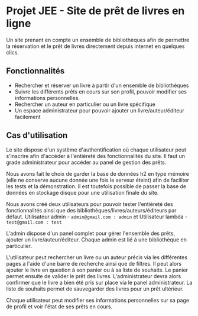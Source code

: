 # Projet JEE - Site de prêt de livres en ligne

Un site prenant en compte un ensemble de bibliothèques afin de permettre la réservation et le prêt de livres directement depuis internet en quelques clics.


## Fonctionnalités

- Rechercher et réserver un livre à partir d'un ensemble de bibliothèques
- Suivre les différents prêts en cours sur son profil, pouvoir modifier ses informations personnelles.
- Rechercher un auteur en particulier ou un livre spécifique
- Un espace administrateur pour pouvoir ajouter un livre/auteur/éditeur facilement


## Cas d'utilisation

Le site dispose d'un système d'authentification où chaque utilisateur peut s'inscrire afin d'accéder à l'entièreté des fonctionnalités du site. Il faut un grade administrateur pour accéder au panel de gestion des prêts.

Nous avons fait le choix de garder la base de données h2 en type mémoire (elle ne conserve aucune donnée une fois le serveur éteint) afin de faciliter les tests et la démonstration. Il est toutefois possible de passer la base de données en stockage disque pour une utilisation finale du site.

Nous avons créé deux utilisateurs pour pouvoir tester l'entièreté des fonctionnalités ainsi que des bibliothèques/livres/auteurs/éditeurs par défaut.
Utilisateur admin - `admin@gmail.com : admin` et Utilisateur lambda - `test@gmail.com : test`

L'admin dispose d'un panel complet pour gérer l'ensemble des prêts, ajouter un livre/auteur/éditeur. Chaque admin est lié à une bibliothèque en particulier.

L'utilisateur peut rechercher un livre ou un auteur précis via les différentes pages à l'aide d'une barre de recherche ainsi que de filtres. Il peut alors ajouter le livre en question à son panier ou à sa liste de souhaits. Le panier permet ensuite de valider le prêt des livres. L'administrateur devra alors confirmer que le livre a bien été pris sur place via le panel administrateur. La liste de souhaits permet de sauvegarder des livres pour un prêt ultérieur.

Chaque utilisateur peut modifier ses informations personnelles sur sa page de profil et voir l'état de ses prêts en cours.
